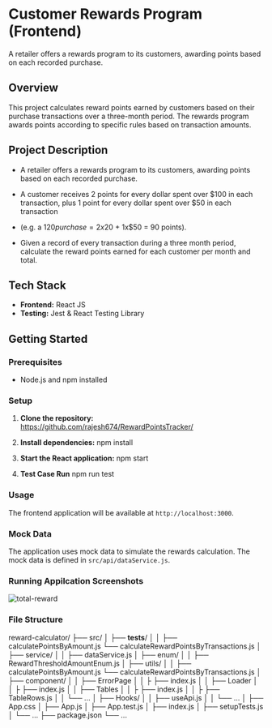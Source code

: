 # Customer Rewards Program (Frontend)
A retailer offers a rewards program to its customers, awarding points based on each recorded purchase.

## Overview
This project calculates reward points earned by customers based on their purchase transactions over a three-month period. The rewards program awards points according to specific rules based on transaction amounts.

## Project Description
- A retailer offers a rewards program to its customers, awarding points based on each recorded purchase.

- A customer receives 2 points for every dollar spent over $100 in each transaction, plus 1 point for every dollar spent over $50 in each   transaction

- (e.g. a $120 purchase = 2x$20 + 1x$50 = 90 points).

- Given a record of every transaction during a three month period, calculate the reward points earned for each customer per month and total.

## Tech Stack
- **Frontend:** React JS
- **Testing:** Jest & React Testing Library

## Getting Started

### Prerequisites

- Node.js and npm installed

### Setup

1. **Clone the repository:**    
https://github.com/rajesh674/RewardPointsTracker/

2. **Install dependencies:**
   npm install

3. **Start the React application:**
   npm start

4. **Test Case Run**
    npm run test

### Usage

The frontend application will be available at `http://localhost:3000`.

### Mock Data

The application uses mock data to simulate the rewards calculation. The mock data is defined in `src/api/dataService.js`.

### Running Appilcation Screenshots
![total-reward](https://github.com/rajesh674/RewardPointsTracker/assets/total-reward.png)


### File Structure

reward-calculator/
├── src/
│   ├── __tests__/
│   │   ├── calculatePointsByAmount.js
        └── calculateRewardPointsByTransactions.js
│   ├── service/
│   │   ├── dataService.js
│   ├── enum/
│   │   ├── RewardThresholdAmountEnum.js
│   ├── utils/
│   │   ├── calculatePointsByAmount.js
        └── calculateRewardPointsByTransactions.js
│   ├── component/
    │   │   ├── ErrorPage
    │   │   ├    ├── index.js
    │   │   ├── Loader
    │   │   ├    ├── index.js
    │   │   ├── Tables
    │   │   ├    ├── index.js
    │   │   ├    ├── TableRows.js
│   │   └── ...
│   ├── Hooks/
│   │   ├── useApi.js
│   │   └── ...
│   ├── App.css
│   ├── App.js
│   ├── App.test.js
│   ├── index.js
│   ├── setupTests.js
│   └── ...
├── package.json
└── ...
```